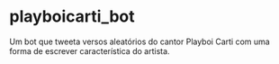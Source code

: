 # playboicarti_bot
Um bot que tweeta versos aleatórios do cantor Playboi Carti com uma forma de escrever característica do artista.
